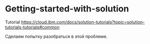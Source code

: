 # Getting-started-with-solution
Tutorial https://cloud.ibm.com/docs/solution-tutorials?topic=solution-tutorials-tutorials#common

Сделаем попытку разобраться в этой проблеме.

